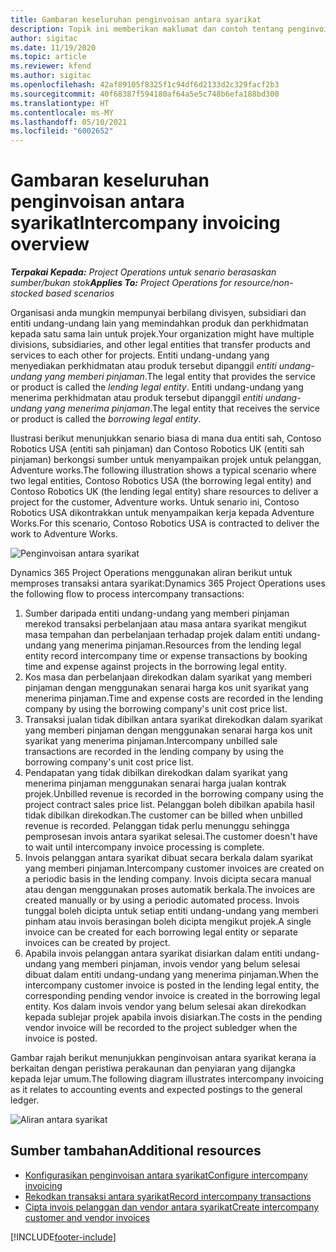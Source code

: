 ```yaml
---
title: Gambaran keseluruhan penginvoisan antara syarikat
description: Topik ini memberikan maklumat dan contoh tentang penginvoisan antara syarikat untuk projek.
author: sigitac
ms.date: 11/19/2020
ms.topic: article
ms.reviewer: kfend
ms.author: sigitac
ms.openlocfilehash: 42af89105f8325f1c94df6d2133d2c329facf2b3
ms.sourcegitcommit: 40f68387f594180af64a5e5c748b6efa188bd300
ms.translationtype: HT
ms.contentlocale: ms-MY
ms.lasthandoff: 05/10/2021
ms.locfileid: "6002652"
---
```

# <a name="intercompany-invoicing-overview"></a><span data-ttu-id="8c7b5-103">Gambaran keseluruhan penginvoisan antara syarikat</span><span class="sxs-lookup"><span data-stu-id="8c7b5-103">Intercompany invoicing overview</span></span>

<span data-ttu-id="8c7b5-104">_**Terpakai Kepada:** Project Operations untuk senario berasaskan sumber/bukan stok_</span><span class="sxs-lookup"><span data-stu-id="8c7b5-104">_**Applies To:** Project Operations for resource/non-stocked based scenarios_</span></span>

<span data-ttu-id="8c7b5-105">Organisasi anda mungkin mempunyai berbilang divisyen, subsidiari dan entiti undang-undang lain yang memindahkan produk dan perkhidmatan kepada satu sama lain untuk projek.</span><span class="sxs-lookup"><span data-stu-id="8c7b5-105">Your organization might have multiple divisions, subsidiaries, and other legal entities that transfer products and services to each other for projects.</span></span> <span data-ttu-id="8c7b5-106">Entiti undang-undang yang menyediakan perkhidmatan atau produk tersebut dipanggil *entiti undang-undang yang memberi pinjaman*.</span><span class="sxs-lookup"><span data-stu-id="8c7b5-106">The legal entity that provides the service or product is called the *lending legal entity*.</span></span> <span data-ttu-id="8c7b5-107">Entiti undang-undang yang menerima perkhidmatan atau produk tersebut dipanggil *entiti undang-undang yang menerima pinjaman*.</span><span class="sxs-lookup"><span data-stu-id="8c7b5-107">The legal entity that receives the service or product is called the *borrowing legal entity*.</span></span>

<span data-ttu-id="8c7b5-108">Ilustrasi berikut menunjukkan senario biasa di mana dua entiti sah, Contoso Robotics USA (entiti sah pinjaman) dan Contoso Robotics UK (entiti sah pinjaman) berkongsi sumber untuk menyampaikan projek untuk pelanggan, Adventure works.</span><span class="sxs-lookup"><span data-stu-id="8c7b5-108">The following illustration shows a typical scenario where two legal entities, Contoso Robotics USA (the borrowing legal entity) and Contoso Robotics UK (the lending legal entity) share resources to deliver a project for the customer, Adventure works.</span></span> <span data-ttu-id="8c7b5-109">Untuk senario ini, Contoso Robotics USA dikontrakkan untuk menyampaikan kerja kepada Adventure Works.</span><span class="sxs-lookup"><span data-stu-id="8c7b5-109">For this scenario, Contoso Robotics USA is contracted to deliver the work to Adventure Works.</span></span>

![Penginvoisan antara syarikat](./media/IntercompanyScenario.png) 

<span data-ttu-id="8c7b5-111">Dynamics 365 Project Operations menggunakan aliran berikut untuk memproses transaksi antara syarikat:</span><span class="sxs-lookup"><span data-stu-id="8c7b5-111">Dynamics 365 Project Operations uses the following flow to process intercompany transactions:</span></span>

1. <span data-ttu-id="8c7b5-112">Sumber daripada entiti undang-undang yang memberi pinjaman merekod transaksi perbelanjaan atau masa antara syarikat mengikut masa tempahan dan perbelanjaan terhadap projek dalam entiti undang-undang yang menerima pinjaman.</span><span class="sxs-lookup"><span data-stu-id="8c7b5-112">Resources from the lending legal entity record intercompany time or expense transactions by booking time and expense against projects in the borrowing legal entity.</span></span>
2. <span data-ttu-id="8c7b5-113">Kos masa dan perbelanjaan direkodkan dalam syarikat yang memberi pinjaman dengan menggunakan senarai harga kos unit syarikat yang menerima pinjaman.</span><span class="sxs-lookup"><span data-stu-id="8c7b5-113">Time and expense costs are recorded in the lending company by using the borrowing company's unit cost price list.</span></span>
3. <span data-ttu-id="8c7b5-114">Transaksi jualan tidak dibilkan antara syarikat direkodkan dalam syarikat yang memberi pinjaman dengan menggunakan senarai harga kos unit syarikat yang menerima pinjaman.</span><span class="sxs-lookup"><span data-stu-id="8c7b5-114">Intercompany unbilled sale transactions are recorded in the lending company by using the borrowing company's unit cost price list.</span></span>
4. <span data-ttu-id="8c7b5-115">Pendapatan yang tidak dibilkan direkodkan dalam syarikat yang menerima pinjaman menggunakan senarai harga jualan kontrak projek.</span><span class="sxs-lookup"><span data-stu-id="8c7b5-115">Unbilled revenue is recorded in the borrowing company using the project contract sales price list.</span></span> <span data-ttu-id="8c7b5-116">Pelanggan boleh dibilkan apabila hasil tidak dibilkan direkodkan.</span><span class="sxs-lookup"><span data-stu-id="8c7b5-116">The customer can be billed when unbilled revenue is recorded.</span></span> <span data-ttu-id="8c7b5-117">Pelanggan tidak perlu menunggu sehingga pemprosesan invois antara syarikat selesai.</span><span class="sxs-lookup"><span data-stu-id="8c7b5-117">The customer doesn't have to wait until intercompany invoice processing is complete.</span></span>
5. <span data-ttu-id="8c7b5-118">Invois pelanggan antara syarikat dibuat secara berkala dalam syarikat yang memberi pinjaman.</span><span class="sxs-lookup"><span data-stu-id="8c7b5-118">Intercompany customer invoices are created on a periodic basis in the lending company.</span></span> <span data-ttu-id="8c7b5-119">Invois dicipta secara manual atau dengan menggunakan proses automatik berkala.</span><span class="sxs-lookup"><span data-stu-id="8c7b5-119">The invoices are created manually or by using a periodic automated process.</span></span> <span data-ttu-id="8c7b5-120">Invois tunggal boleh dicipta untuk setiap entiti undang-undang yang memberi pinham atau invois berasingan boleh dicipta mengikut projek.</span><span class="sxs-lookup"><span data-stu-id="8c7b5-120">A single invoice can be created for each borrowing legal entity or separate invoices can be created by project.</span></span>
6. <span data-ttu-id="8c7b5-121">Apabila invois pelanggan antara syarikat disiarkan dalam entiti undang-undang yang memberi pinjaman, invois vendor yang belum selesai dibuat dalam entiti undang-undang yang menerima pinjaman.</span><span class="sxs-lookup"><span data-stu-id="8c7b5-121">When the intercompany customer invoice is posted in the lending legal entity, the corresponding pending vendor invoice is created in the borrowing legal entity.</span></span> <span data-ttu-id="8c7b5-122">Kos dalam invois vendor yang belum selesai akan direkodkan kepada sublejar projek apabila invois disiarkan.</span><span class="sxs-lookup"><span data-stu-id="8c7b5-122">The costs in the pending vendor invoice will be recorded to the project subledger when the invoice is posted.</span></span>

<span data-ttu-id="8c7b5-123">Gambar rajah berikut menunjukkan penginvoisan antara syarikat kerana ia berkaitan dengan peristiwa perakaunan dan penyiaran yang dijangka kepada lejar umum.</span><span class="sxs-lookup"><span data-stu-id="8c7b5-123">The following diagram illustrates intercompany invoicing as it relates to accounting events and expected postings to the general ledger.</span></span>

![Aliran antara syarikat](./media/IntercompanyFlow.png)

## <a name="additional-resources"></a><span data-ttu-id="8c7b5-125">Sumber tambahan</span><span class="sxs-lookup"><span data-stu-id="8c7b5-125">Additional resources</span></span>

- [<span data-ttu-id="8c7b5-126">Konfigurasikan penginvoisan antara syarikat</span><span class="sxs-lookup"><span data-stu-id="8c7b5-126">Configure intercompany invoicing</span></span>](configure-intercompany-invoicing.md)
- [<span data-ttu-id="8c7b5-127">Rekodkan transaksi antara syarikat</span><span class="sxs-lookup"><span data-stu-id="8c7b5-127">Record intercompany transactions</span></span>](create-intercompany-transactions.md)
- [<span data-ttu-id="8c7b5-128">Cipta invois pelanggan dan vendor antara syarikat</span><span class="sxs-lookup"><span data-stu-id="8c7b5-128">Create intercompany customer and vendor invoices</span></span>](create-intercompany-customer-vendor-invoices.md)


[!INCLUDE[footer-include](../includes/footer-banner.md)]